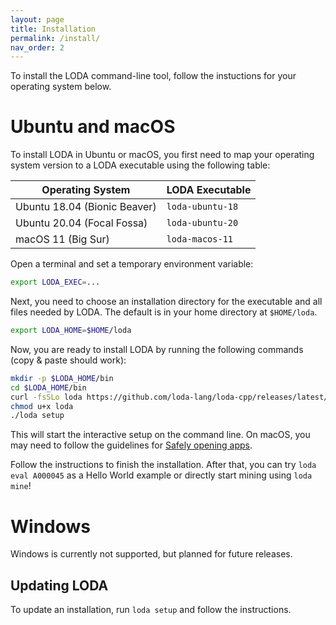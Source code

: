 ```yaml
---
layout: page
title: Installation
permalink: /install/
nav_order: 2
---
```


To install the LODA command-line tool, follow the instuctions for your operating system below.

# Ubuntu and macOS

To install LODA in Ubuntu or macOS, you first need to map your operating system version
to a LODA executable using the following table:

| Operating System             | LODA Executable  |
|------------------------------|------------------|
| Ubuntu 18.04 (Bionic Beaver) | `loda-ubuntu-18` |
| Ubuntu 20.04 (Focal Fossa)   | `loda-ubuntu-20` |
| macOS 11 (Big Sur)           | `loda-macos-11`  |

Open a terminal and set a temporary environment variable:

```bash
export LODA_EXEC=...
```

Next, you need to choose an installation directory for the executable and all files needed
by LODA. The default is in your home directory at `$HOME/loda`.

```bash
export LODA_HOME=$HOME/loda
```

Now, you are ready to install LODA by running the following commands (copy & paste should work):

```bash
mkdir -p $LODA_HOME/bin
cd $LODA_HOME/bin
curl -fsSLo loda https://github.com/loda-lang/loda-cpp/releases/latest/download/$LODA_EXEC
chmod u+x loda
./loda setup
```

This will start the interactive setup on the command line. On macOS, you may need to follow the guidelines for 
[Safely opening apps](https://support.apple.com/en-us/HT202491).

Follow the instructions to finish the installation. After that, you can try `loda eval A000045` as a Hello World example or directly start mining using `loda mine`! 

# Windows

Windows is currently not supported, but planned for future releases.

## Updating LODA

To update an installation, run `loda setup` and follow the instructions.
